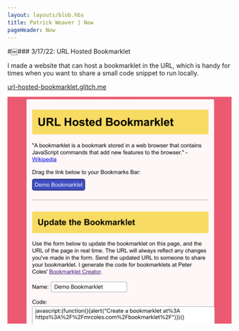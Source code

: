 ```yaml
---
layout: layouts/blob.hbs
title: Patrick Weaver | Now
pageHeader: Now
---
```


#￼### 3/17/22: URL Hosted Bookmarklet

I made a website that can host a bookmarklet in the URL, which is handy for times when you want to share a small code snippet to run locally.

[url-hosted-bookmarklet.glitch.me](https://url-hosted-bookmarklet.glitch.me/)


![A screenshot of the website](/images/now/bookmarklet.jpeg)



